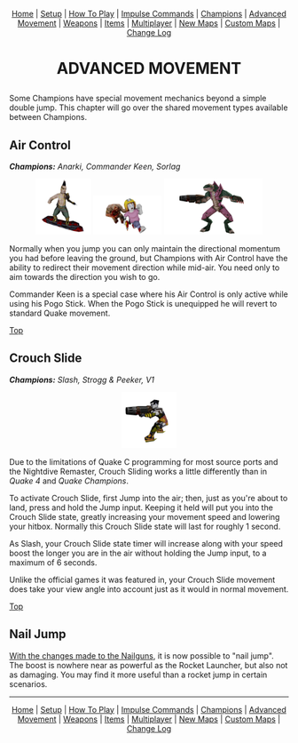 
[<p align=center>]() [Home](readme.md#pure-speed-pure-skill-pure-fps) | [Setup](setup.md) | [How To Play](howtoplay.md) | [Impulse Commands](impulse.md) | [Champions](champions.md) | [Advanced Movement](movement.md) | [Weapons](weapons.md) | [Items](items.md) | [Multiplayer](multiplayer.md) | [New Maps](maps.md) | [Custom Maps](custommaps.md) | [Change Log](changelog.md)

# <p align=center>ADVANCED MOVEMENT</p>

Some Champions have special movement mechanics beyond a simple double jump. This chapter will go over the shared movement types available between Champions.

## Air Control

***Champions:*** _Anarki, Commander Keen, Sorlag_

<p align=center>
<img src="images/champ_anarki.png" height=100 />
<img src="images/champ_keen.png" height=70 />
<img src="images/champ_sorlag.png" height=100 />
</p>

Normally when you jump you can only maintain the directional momentum you had before leaving the ground, but Champions with Air Control have the ability to redirect their movement direction while mid-air. You need only to aim towards the direction you wish to go.

Commander Keen is a special case where his Air Control is only active while using his Pogo Stick. When the Pogo Stick is unequipped he will revert to standard Quake movement.

[Top](#advanced-movement)

## Crouch Slide

***Champions:*** _Slash, Strogg & Peeker, V1_

<p align=center>
<img src="images/champ_slash.png" height=100 />
</p>

Due to the limitations of Quake C programming for most source ports and the Nightdive Remaster, Crouch Sliding works a little differently than in _Quake 4_ and _Quake Champions_.

To activate Crouch Slide, first Jump into the air; then, just as you're about to land, press and hold the Jump input. Keeping it held will put you into the Crouch Slide state, greatly increasing your movement speed and lowering your hitbox. Normally this Crouch Slide state will last for roughly 1 second.

As Slash, your Crouch Slide state timer will increase along with your speed boost the longer you are in the air without holding the Jump input, to a maximum of 6 seconds.

Unlike the official games it was featured in, your Crouch Slide movement does take your view angle into account just as it would in normal movement.

[Top](#advanced-movement)

## Nail Jump

[With the changes made to the Nailguns](weapons.md#nailgun--super-nailgun), it is now possible to "nail jump". The boost is nowhere near as powerful as the Rocket Launcher, but also not as damaging. You may find it more useful than a rocket jump in certain scenarios.

---
[<p align=center>]() [Home](readme.md#pure-speed-pure-skill-pure-fps) | [Setup](setup.md) | [How To Play](howtoplay.md) | [Impulse Commands](impulse.md) | [Champions](champions.md) | [Advanced Movement](movement.md) | [Weapons](weapons.md) | [Items](items.md) | [Multiplayer](multiplayer.md) | [New Maps](maps.md) | [Custom Maps](custommaps.md) | [Change Log](changelog.md)